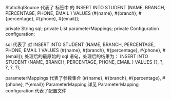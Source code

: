   StaticSqlSource 代表了 <insert> 标签中 的 INSERT INTO STUDENT (NAME, BRANCH, PERCENTAGE, PHONE, EMAIL ) VALUES (#{name}, #{branch}, #{percentage}, #{phone}, #{email});

  private String sql;
  private List<ParameterMapping> parameterMappings;
  private Configuration configuration;

sql 代表了 对 INSERT INTO STUDENT (NAME, BRANCH, PERCENTAGE, PHONE, EMAIL ) VALUES (#{name}, #{branch}, #{percentage}, #{phone}, #{email}); 处理后的最原始的 sql 语句，处理后的结果为： INSERT INTO STUDENT (NAME, BRANCH, PERCENTAGE, PHONE, EMAIL ) VALUES (?, ?, ?, ?, ?); 

parameterMappings 代表了参数集合 (#{name}, #{branch}, #{percentage}, #{phone}, #{email}) ParameterMapping 详见 ParameterMapping
configuration 代表了配置文件

